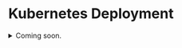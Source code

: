 # Kubernetes Deployment

<details>

<summary>Coming soon.</summary>

If you really can't wait for the official docs on getting started with PACE on Kubernetes, here's something to get you started:

1. Create a deployment with the PACE container image and expose ports
   * `8080`: a.o. Spring Boot Actuator
   * `9090`: JSON / gRPC proxy
   * `50051`: gRPC
2. Ensure that you've setup Postgres in some way for PACE to connect to.
3. Optionally create a Kubernetes service to connect to PACE.

</details>
